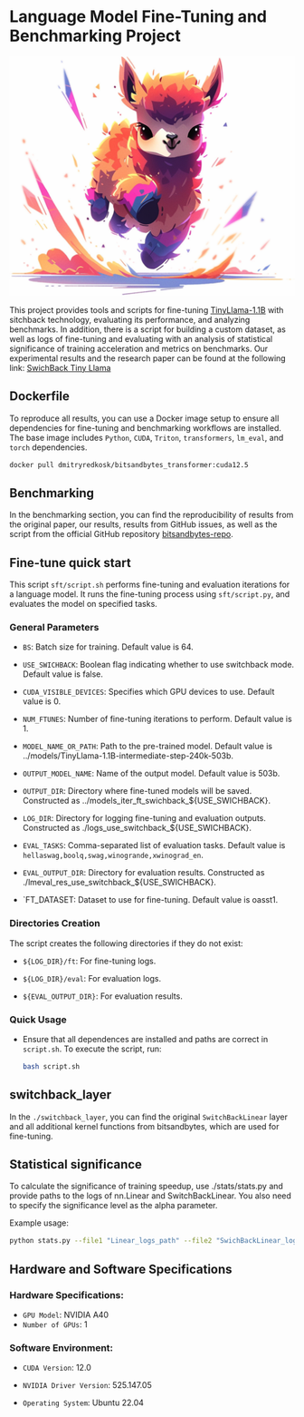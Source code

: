 # Language Model Fine-Tuning and Benchmarking Project

![Image 1](./.images/TinyLlama_logo.png) 


This project provides tools and scripts for fine-tuning [TinyLlama-1.1B](https://github.com/jzhang38/TinyLlama) with sitchback technology, evaluating its performance, and analyzing benchmarks. In addition, there is a script for building a custom dataset, as well as logs of fine-tuning and evaluating with an analysis of statistical significance of training acceleration and metrics on benchmarks.
Our experimental results and the research paper can be found at the following link: [SwichBack Tiny Llama](https://drive.google.com/file/d/1cEO3HFDxu_s8uLvRDB8TiyOy_dUGWqyi/view?usp=sharing)

## Dockerfile
To reproduce all results, you can use a Docker image setup to ensure all dependencies for fine-tuning and benchmarking workflows are installed. The base image includes `Python`, `CUDA`, `Triton`, `transformers`, `lm_eval`, and `torch` dependencies.

```bash
docker pull dmitryredkosk/bitsandbytes_transformer:cuda12.5
```

## Benchmarking

In the benchmarking section, you can find the reproducibility of results from the original paper, our results, results from GitHub issues, as well as the script from the official GitHub repository [bitsandbytes-repo](https://github.com/bitsandbytes-foundation/bitsandbytes).

## Fine-tune quick start

This script `sft/script.sh` performs fine-tuning and evaluation iterations for a language model. It runs the fine-tuning process using `sft/script.py`, and evaluates the model on specified tasks.

### General Parameters
 - `BS`: Batch size for training. Default value is 64.

 - `USE_SWICHBACK`: Boolean flag indicating whether to use switchback mode. Default value is false.

 - `CUDA_VISIBLE_DEVICES`: Specifies which GPU devices to use. Default value is 0.

 - `NUM_FTUNES`: Number of fine-tuning iterations to perform. Default value is 1.

 - `MODEL_NAME_OR_PATH`: Path to the pre-trained model. Default value is ../models/TinyLlama-1.1B-intermediate-step-240k-503b.

 - `OUTPUT_MODEL_NAME`: Name of the output model. Default value is 503b.

 - `OUTPUT_DIR`: Directory where fine-tuned models will be saved. Constructed as ../models_iter_ft_swichback_${USE_SWICHBACK}.

 - `LOG_DIR`: Directory for logging fine-tuning and evaluation outputs. Constructed as ./logs_use_switchback_${USE_SWICHBACK}.

 - `EVAL_TASKS`: Comma-separated list of evaluation tasks. Default value is `hellaswag,boolq,swag,winogrande,xwinograd_en`.

 - `EVAL_OUTPUT_DIR`: Directory for evaluation results. Constructed as ./lmeval_res_use_switchback_${USE_SWICHBACK}.

 - `FT_DATASET: Dataset to use for fine-tuning. Default value is oasst1.

### Directories Creation
The script creates the following directories if they do not exist:

- `${LOG_DIR}/ft`: For fine-tuning logs.

- `${LOG_DIR}/eval`: For evaluation logs.

- `${EVAL_OUTPUT_DIR}`: For evaluation results.

### Quick Usage

- Ensure that all dependences are installed and paths are correct in `script.sh`. To execute the script, run:

    ```bash
    bash script.sh
    ```

## switchback_layer

In the `./switchback_layer`, you can find the original `SwitchBackLinear` layer and all additional kernel functions from bitsandbytes, which are used for fine-tuning.

## Statistical significance

To calculate the significance of training speedup, use ./stats/stats.py and provide paths to the logs of nn.Linear and SwitchBackLinear. You also need to specify the significance level as the alpha parameter. 

Example usage:

```bash
python stats.py --file1 "Linear_logs_path" --file2 "SwichBackLinear_logs_path" --output_dir "path_for_results" --alpha 0.05
```



## Hardware and Software Specifications
### Hardware Specifications:

- `GPU Model`: NVIDIA A40
- `Number of GPUs`: 1

### Software Environment:

- `CUDA Version`: 12.0

- `NVIDIA Driver Version`: 525.147.05

- `Operating System`: Ubuntu 22.04

